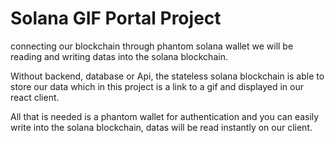 # Solana GIF Portal Project

connecting our blockchain through phantom solana wallet
we will be reading and writing datas into the solana blockchain. 

 Without backend, database or Api, the stateless solana blockchain is able to store our data which in this project is a link to a gif and displayed in our react client.

All that is needed is a phantom wallet for authentication and you can easily write into the solana blockchain, datas will be read instantly on our client.
